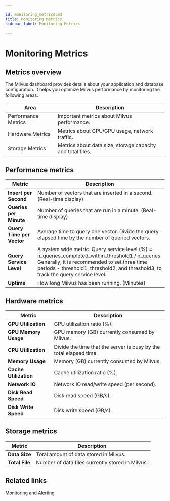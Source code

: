 ```yaml
---

id: monitoring_metrics.md
title: Monitoring Metrics
sidebar_label: Monitoring Metrics

---
```


# Monitoring Metrics

## Metrics overview

The Milvus dashboard provides details about your application and database configuration. It helps you optimize Milvus performance by monitoring the following areas: 

| Area             | Description                                                |
| ---------------- | ---------------------------------------------------------- |
| Performance Metrics | Important metrics about Milvus performance.                |
| Hardware Metrics | Metrics about CPU/GPU usage, network traffic.              |
| Storage Metrics  | Metrics about data size, storage capacity and total files. |

## Performance metrics

| Metric                    | Description                                                  |
| ------------------------- | ------------------------------------------------------------ |
| **Insert per Second**     | Number of vectors that are inserted in a second. (Real-time display) |
| **Queries per Minute**    | Number of queries that are run in a minute. (Real-time display) |
| **Query Time per Vector** | Average time to query one vector. Divide the query elapsed time by the number of queried vectors. |
| **Query Service Level**   | A system wide metric. Query service level (%) = n_queries_completed_within_threshold1 / n_queries <br/>Generally, it is recommended to set three time periods - threshold1, threshold2, and threshold3, to track the query service level. |
| **Uptime**                | How long Milvus has been running. (Minutes)                  |

## Hardware metrics

| Metric                | Description                                                  |
| --------------------- | ------------------------------------------------------------ |
| **GPU Utilization**   | GPU utilization ratio (%).                                   |
| **GPU Memory Usage**  | GPU memory (GB) currently consumed by Milvus.                |
| **CPU Utilization**   | Divide the time that the server is busy by the total elapsed time. |
| **Memory Usage**      | Memory (GB) currently consumed by Milvus.                    |
| **Cache Utilization** | Cache utilization ratio (%).                                 |
| **Network IO**        | Network IO read/write speed (per second).                    |
| **Disk Read Speed**   | Disk read speed (GB/s).                                      |
| **Disk Write Speed**  | Disk write speed (GB/s).                                     |

## Storage metrics

| Metric         | Description                                      |
| -------------- | ------------------------------------------------ |
| **Data Size**  | Total amount of data stored in Milvus.           |
| **Total File** | Number of data files currently stored in Milvus. |

## Related links
[Monitoring and Alerting](../guides/monitor.md)

